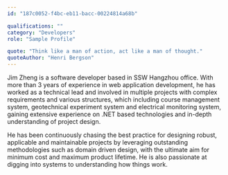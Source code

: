 ```yaml
---
id: "187c0052-f4bc-eb11-bacc-00224814a68b"

qualifications: ""
category: "Developers"
role: "Sample Profile"

quote: "Think like a man of action, act like a man of thought."
quoteAuthor: "Henri Bergson"
---
```


[Editing your profile]: https://github.com/SSWConsulting/People/wiki/3.-Editing-your-profile

Jim Zheng is a software developer based in SSW Hangzhou office. With more than 3 years of experience in web application development, he has worked as a technical lead and involved in multiple projects with complex requirements and various structures, which including course management system, geotechnical experiment system and electrical monitoring system, gaining extensive experience on .NET based technologies and in-depth understanding of project design.

He has been continuously chasing the best practice for designing robust, applicable and maintainable projects by leveraging outstanding methodologies such as domain driven design, with the ultimate aim for minimum cost and maximum product lifetime. He is also passionate at digging into systems to understanding how things work.
